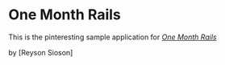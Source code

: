 # One Month Rails

This is the pinteresting sample application for
[*One Month Rails*](http://onemonthrails.com)

by [Reyson Sioson]
